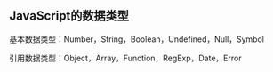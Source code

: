 ## JavaScript的数据类型

基本数据类型：Number，String，Boolean，Undefined，Null，Symbol

引用数据类型：Object，Array，Function，RegExp，Date，Error
